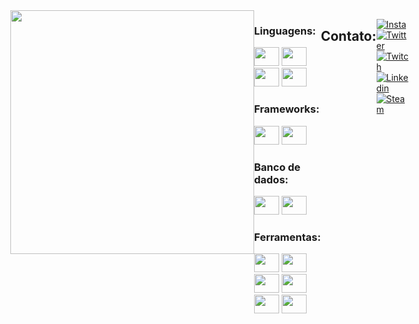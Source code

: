 <div style="display: flex; justify-content: space-around; align-items: flex-start;">
  <img align="right" height="390em" src="https://cdn.discordapp.com/attachments/817401092752932916/1208410191293448243/Duke_Java_mascot_waving.svg.png?ex=65e32eb0&is=65d0b9b0&hm=8ce43283bb3bfa8f2679bed100556c756b3e7954d8dc09829dbfb16e9ed93c4e&">
  <div align="left">
  <div>
      <h3>Linguagens:</h3>
      <div>
          <img height="30" width="40" src="https://cdn.jsdelivr.net/gh/devicons/devicon@latest/icons/java/java-original.svg"/>
          <img height="30" width="40" src="https://cdn.jsdelivr.net/gh/devicons/devicon@latest/icons/python/python-original.svg"/>
          <img height="30" width="40" src="https://cdn.jsdelivr.net/gh/devicons/devicon@latest/icons/groovy/groovy-original.svg"/>
          <img height="30" width="40" src="https://cdn.jsdelivr.net/gh/devicons/devicon@latest/icons/csharp/csharp-original.svg"/>
      </div>
  </div>

  <div>
      <h3>Frameworks:</h3>
      <div>
          <img height="30" width="40" src="https://cdn.jsdelivr.net/gh/devicons/devicon@latest/icons/spring/spring-original.svg"/>
          <img height="30" width="40" src="https://cdn.jsdelivr.net/gh/devicons/devicon@latest/icons/grails/grails-original.svg"/>
      </div>
  </div>

  <div>
      <h3>Banco de dados:</h3>
      <div>
          <img height="30" width="40" src="https://cdn.jsdelivr.net/gh/devicons/devicon@latest/icons/postgresql/postgresql-original.svg"/>
          <img height="30" width="40" src="https://cdn.jsdelivr.net/gh/devicons/devicon@latest/icons/mysql/mysql-original.svg"/>
      </div>
  </div>

  <div>
      <h3>Ferramentas:</h3>
      <div>
          <img height="30" width="40" src="https://cdn.jsdelivr.net/gh/devicons/devicon@latest/icons/eclipse/eclipse-original.svg"/>
          <img height="30" width="40" src="https://cdn.jsdelivr.net/gh/devicons/devicon@latest/icons/intellij/intellij-original.svg"/>
          <img height="30" width="40" src="https://cdn.jsdelivr.net/gh/devicons/devicon@latest/icons/vscode/vscode-original.svg"/>
          <img height="30" width="40" src="https://cdn.jsdelivr.net/gh/devicons/devicon@latest/icons/git/git-original.svg"/>
          <img height="30" width="40" src="https://cdn.jsdelivr.net/gh/devicons/devicon@latest/icons/maven/maven-original.svg"/>
          <img height="30" width="40" src="https://cdn.jsdelivr.net/gh/devicons/devicon@latest/icons/trello/trello-original.svg"/>
      </div>
  </div>
</div>

<br>
<br>

## Contato:
  [![Insta](https://img.shields.io/badge/-Instagram-%23E4405F?style=for-the-badge&logo=instagram&logoColor=white)](https://www.instagram.com/maykeesa/)
  [![Twitter](https://img.shields.io/badge/Twitter-1DA1F2?style=for-the-badge&logo=twitter&logoColor=white)](https://twitter.com/Mayke7ESA)
  [![Twitch](https://img.shields.io/badge/Twitch-9146FF?style=for-the-badge&logo=twitch&logoColor=white)](https://www.twitch.tv/maykeesa)
  [![Linkedin](https://img.shields.io/badge/-LinkedIn-%230077B5?style=for-the-badge&logo=linkedin&logoColor=white)](https://www.linkedin.com/in/mayke-erick-14a36420a/)
  [![Steam](https://img.shields.io/badge/Steam-000000?style=for-the-badge&logo=steam&logoColor=white)](https://steamcommunity.com/id/MaykeESA/)


